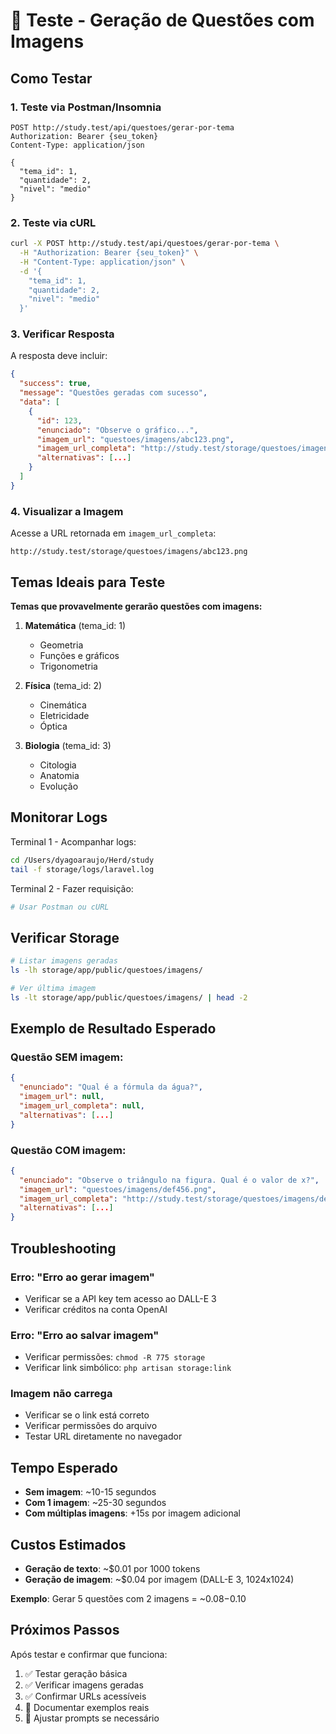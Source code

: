 # 🧪 Teste - Geração de Questões com Imagens

## Como Testar

### 1. Teste via Postman/Insomnia

```http
POST http://study.test/api/questoes/gerar-por-tema
Authorization: Bearer {seu_token}
Content-Type: application/json

{
  "tema_id": 1,
  "quantidade": 2,
  "nivel": "medio"
}
```

### 2. Teste via cURL

```bash
curl -X POST http://study.test/api/questoes/gerar-por-tema \
  -H "Authorization: Bearer {seu_token}" \
  -H "Content-Type: application/json" \
  -d '{
    "tema_id": 1,
    "quantidade": 2,
    "nivel": "medio"
  }'
```

### 3. Verificar Resposta

A resposta deve incluir:

```json
{
  "success": true,
  "message": "Questões geradas com sucesso",
  "data": [
    {
      "id": 123,
      "enunciado": "Observe o gráfico...",
      "imagem_url": "questoes/imagens/abc123.png",
      "imagem_url_completa": "http://study.test/storage/questoes/imagens/abc123.png",
      "alternativas": [...]
    }
  ]
}
```

### 4. Visualizar a Imagem

Acesse a URL retornada em `imagem_url_completa`:
```
http://study.test/storage/questoes/imagens/abc123.png
```

## Temas Ideais para Teste

**Temas que provavelmente gerarão questões com imagens:**

1. **Matemática** (tema_id: 1)
   - Geometria
   - Funções e gráficos
   - Trigonometria

2. **Física** (tema_id: 2)
   - Cinemática
   - Eletricidade
   - Óptica

3. **Biologia** (tema_id: 3)
   - Citologia
   - Anatomia
   - Evolução

## Monitorar Logs

Terminal 1 - Acompanhar logs:
```bash
cd /Users/dyagoaraujo/Herd/study
tail -f storage/logs/laravel.log
```

Terminal 2 - Fazer requisição:
```bash
# Usar Postman ou cURL
```

## Verificar Storage

```bash
# Listar imagens geradas
ls -lh storage/app/public/questoes/imagens/

# Ver última imagem
ls -lt storage/app/public/questoes/imagens/ | head -2
```

## Exemplo de Resultado Esperado

### Questão SEM imagem:
```json
{
  "enunciado": "Qual é a fórmula da água?",
  "imagem_url": null,
  "imagem_url_completa": null,
  "alternativas": [...]
}
```

### Questão COM imagem:
```json
{
  "enunciado": "Observe o triângulo na figura. Qual é o valor de x?",
  "imagem_url": "questoes/imagens/def456.png",
  "imagem_url_completa": "http://study.test/storage/questoes/imagens/def456.png",
  "alternativas": [...]
}
```

## Troubleshooting

### Erro: "Erro ao gerar imagem"
- Verificar se a API key tem acesso ao DALL-E 3
- Verificar créditos na conta OpenAI

### Erro: "Erro ao salvar imagem"
- Verificar permissões: `chmod -R 775 storage`
- Verificar link simbólico: `php artisan storage:link`

### Imagem não carrega
- Verificar se o link está correto
- Verificar permissões do arquivo
- Testar URL diretamente no navegador

## Tempo Esperado

- **Sem imagem**: ~10-15 segundos
- **Com 1 imagem**: ~25-30 segundos
- **Com múltiplas imagens**: +15s por imagem adicional

## Custos Estimados

- **Geração de texto**: ~$0.01 por 1000 tokens
- **Geração de imagem**: ~$0.04 por imagem (DALL-E 3, 1024x1024)

**Exemplo**: Gerar 5 questões com 2 imagens = ~$0.08-$0.10

## Próximos Passos

Após testar e confirmar que funciona:

1. ✅ Testar geração básica
2. ✅ Verificar imagens geradas
3. ✅ Confirmar URLs acessíveis
4. 📝 Documentar exemplos reais
5. 🎨 Ajustar prompts se necessário
